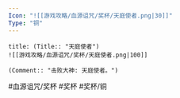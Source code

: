 ```yaml
---
Icon: "![[游戏攻略/血源诅咒/奖杯/天庭使者.png|30]]"
Type: "铜"
---
```

```ad-common-bronze-trophy
title: (Title:: "天庭使者")
![[游戏攻略/血源诅咒/奖杯/天庭使者.png|100]]

(Comment:: "击败大神: 天庭使者。")
```

#血源诅咒/奖杯 #奖杯 #奖杯/铜
